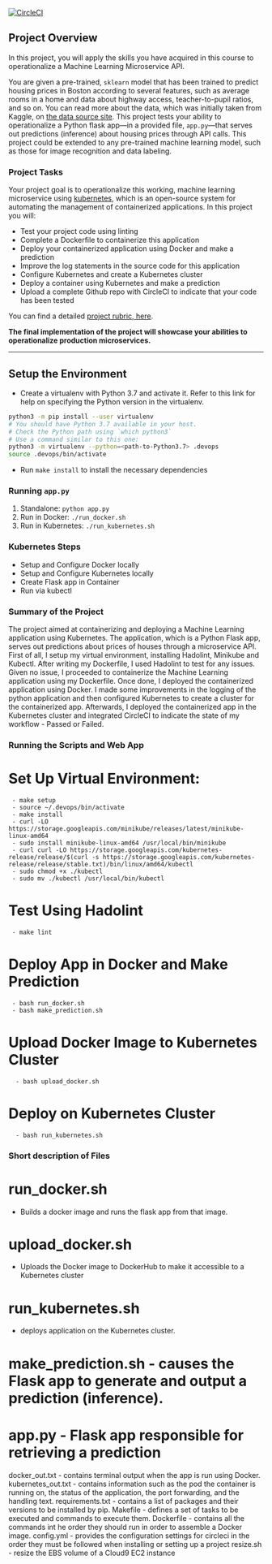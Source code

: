 [![CircleCI](https://dl.circleci.com/status-badge/img/gh/osarenogae/predicube/tree/main.svg?style=svg)](https://dl.circleci.com/status-badge/redirect/gh/osarenogae/predicube/tree/main)

## Project Overview

In this project, you will apply the skills you have acquired in this course to operationalize a Machine Learning Microservice API. 

You are given a pre-trained, `sklearn` model that has been trained to predict housing prices in Boston according to several features, such as average rooms in a home and data about highway access, teacher-to-pupil ratios, and so on. You can read more about the data, which was initially taken from Kaggle, on [the data source site](https://www.kaggle.com/c/boston-housing). This project tests your ability to operationalize a Python flask app—in a provided file, `app.py`—that serves out predictions (inference) about housing prices through API calls. This project could be extended to any pre-trained machine learning model, such as those for image recognition and data labeling.

### Project Tasks

Your project goal is to operationalize this working, machine learning microservice using [kubernetes](https://kubernetes.io/), which is an open-source system for automating the management of containerized applications. In this project you will:
* Test your project code using linting
* Complete a Dockerfile to containerize this application
* Deploy your containerized application using Docker and make a prediction
* Improve the log statements in the source code for this application
* Configure Kubernetes and create a Kubernetes cluster
* Deploy a container using Kubernetes and make a prediction
* Upload a complete Github repo with CircleCI to indicate that your code has been tested

You can find a detailed [project rubric, here](https://review.udacity.com/#!/rubrics/2576/view).

**The final implementation of the project will showcase your abilities to operationalize production microservices.**

---

## Setup the Environment

* Create a virtualenv with Python 3.7 and activate it. Refer to this link for help on specifying the Python version in the virtualenv. 
```bash
python3 -m pip install --user virtualenv
# You should have Python 3.7 available in your host. 
# Check the Python path using `which python3`
# Use a command similar to this one:
python3 -m virtualenv --python=<path-to-Python3.7> .devops
source .devops/bin/activate
```
* Run `make install` to install the necessary dependencies

### Running `app.py`

1. Standalone:  `python app.py`
2. Run in Docker:  `./run_docker.sh`
3. Run in Kubernetes:  `./run_kubernetes.sh`

### Kubernetes Steps

* Setup and Configure Docker locally
* Setup and Configure Kubernetes locally
* Create Flask app in Container
* Run via kubectl

### Summary of the Project
The project aimed at containerizing and deploying a Machine Learning application using Kubernetes. The application, which is a Python Flask app, serves out predictions about prices of houses through a microservice API. First of all, I setup my virtual environment, installing Hadolint, Minikube and Kubectl. After writing my Dockerfile, I used Hadolint to test for any issues. Given no issue, I proceeded to containerize the Machine Learning application using my Dockerfile. Once done,
I deployed the containerized application using Docker. I made some improvements in the logging of the python application and then configured Kubernetes to create a cluster for the containerized app. Afterwards, I deployed the containerized app in the Kubernetes cluster and integrated CircleCI to indicate the state of my workflow - Passed or Failed.

### Running the Scripts and Web App
# Set Up Virtual Environment:
     - make setup
     - source ~/.devops/bin/activate
     - make install
     - curl -LO https://storage.googleapis.com/minikube/releases/latest/minikube-linux-amd64
     - sudo install minikube-linux-amd64 /usr/local/bin/minikube
     - curl curl -LO https://storage.googleapis.com/kubernetes-release/release/$(curl -s https://storage.googleapis.com/kubernetes-    release/release/stable.txt)/bin/linux/amd64/kubectl 
     - sudo chmod +x ./kubectl
     - sudo mv ./kubectl /usr/local/bin/kubectl
 # Test Using Hadolint
     - make lint
     
  # Deploy App in Docker and Make Prediction
     - bash run_docker.sh
     - bash make_prediction.sh
     
  # Upload Docker Image to Kubernetes Cluster
      - bash upload_docker.sh
  
  # Deploy on Kubernetes Cluster
      - bash run_kubernetes.sh
    
    

### Short description of Files
# run_docker.sh
- Builds a docker image and runs the flask app from that image.
# upload_docker.sh
- Uploads the Docker image to DockerHub to make it accessible to a Kubernetes cluster
# run_kubernetes.sh
- deploys application on the Kubernetes cluster.
# make_prediction.sh - causes the Flask app to generate and output a prediction (inference).
# app.py - Flask app responsible for retrieving a prediction
docker_out.txt - contains terminal output when the app is run using Docker.
kubernetes_out.txt - contains information such as the pod the container is running on, the status of the application, the port forwarding, and the handling text.
requirements.txt - contains a list of packages and their versions to be installed by pip.
Makefile - defines a set of tasks to be executed and commands to execute them.
Dockerfile - contains all the commands int he order they should run in order to assemble a Docker image.
config.yml - provides the configuration settings for circleci in the order they must be followed when installing or setting up a project
resize.sh - resize the EBS volume of a Cloud9 EC2 instance







